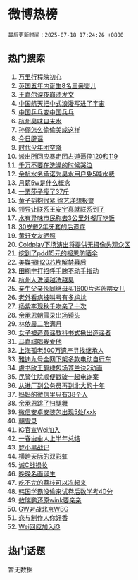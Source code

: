 # 微博热榜

`最后更新时间：2025-07-18 17:24:26 +0800`

## 热门搜索

1. [万里行程映初心](https://m.weibo.cn/search?containerid=100103type%3D1%26t%3D10%26q%3D%23%E4%B8%87%E9%87%8C%E8%A1%8C%E7%A8%8B%E6%98%A0%E5%88%9D%E5%BF%83%23&stream_entry_id=51&isnewpage=1&extparam=seat%3D1%26stream_entry_id%3D51%26pos%3D0%26q%3D%2523%25E4%25B8%2587%25E9%2587%258C%25E8%25A1%258C%25E7%25A8%258B%25E6%2598%25A0%25E5%2588%259D%25E5%25BF%2583%2523%26cate%3D10103%26dgr%3D0%26c_type%3D51%26filter_type%3Drealtimehot%26display_time%3D1752830665%26pre_seqid%3D1752830665335011400811)
1. [英国五年内诞生8名三亲婴儿](https://m.weibo.cn/search?containerid=100103type%3D1%26t%3D10%26q%3D%23%E8%8B%B1%E5%9B%BD%E4%BA%94%E5%B9%B4%E5%86%85%E8%AF%9E%E7%94%9F8%E5%90%8D%E4%B8%89%E4%BA%B2%E5%A9%B4%E5%84%BF%23&stream_entry_id=31&isnewpage=1&extparam=seat%3D1%26c_type%3D31%26realpos%3D1%26cate%3D5001%26lcate%3D5001%26stream_entry_id%3D31%26pos%3D0%26q%3D%2523%25E8%258B%25B1%25E5%259B%25BD%25E4%25BA%2594%25E5%25B9%25B4%25E5%2586%2585%25E8%25AF%259E%25E7%2594%259F8%25E5%2590%258D%25E4%25B8%2589%25E4%25BA%25B2%25E5%25A9%25B4%25E5%2584%25BF%2523%26dgr%3D0%26band_rank%3D1%26flag%3D0%26filter_type%3Drealtimehot%26display_time%3D1752830665%26pre_seqid%3D1752830665335011400811)
1. [王嘉尔深夜崩溃发文](https://m.weibo.cn/search?containerid=100103type%3D1%26t%3D10%26q%3D%23%E7%8E%8B%E5%98%89%E5%B0%94%E6%B7%B1%E5%A4%9C%E5%B4%A9%E6%BA%83%E5%8F%91%E6%96%87%23&stream_entry_id=31&isnewpage=1&extparam=seat%3D1%26c_type%3D31%26realpos%3D2%26cate%3D5001%26lcate%3D5001%26stream_entry_id%3D31%26pos%3D1%26q%3D%2523%25E7%258E%258B%25E5%2598%2589%25E5%25B0%2594%25E6%25B7%25B1%25E5%25A4%259C%25E5%25B4%25A9%25E6%25BA%2583%25E5%258F%2591%25E6%2596%2587%2523%26dgr%3D0%26band_rank%3D2%26flag%3D2%26filter_type%3Drealtimehot%26display_time%3D1752830665%26pre_seqid%3D1752830665335011400811)
1. [中国航天把中式浪漫写进了宇宙](https://m.weibo.cn/search?containerid=100103type%3D1%26t%3D10%26q%3D%23%E4%B8%AD%E5%9B%BD%E8%88%AA%E5%A4%A9%E6%8A%8A%E4%B8%AD%E5%BC%8F%E6%B5%AA%E6%BC%AB%E5%86%99%E8%BF%9B%E4%BA%86%E5%AE%87%E5%AE%99%23&stream_entry_id=31&isnewpage=1&extparam=seat%3D1%26c_type%3D31%26realpos%3D3%26cate%3D5001%26lcate%3D5001%26stream_entry_id%3D31%26pos%3D2%26q%3D%2523%25E4%25B8%25AD%25E5%259B%25BD%25E8%2588%25AA%25E5%25A4%25A9%25E6%258A%258A%25E4%25B8%25AD%25E5%25BC%258F%25E6%25B5%25AA%25E6%25BC%25AB%25E5%2586%2599%25E8%25BF%259B%25E4%25BA%2586%25E5%25AE%2587%25E5%25AE%2599%2523%26dgr%3D0%26band_rank%3D3%26flag%3D0%26filter_type%3Drealtimehot%26display_time%3D1752830665%26pre_seqid%3D1752830665335011400811)
1. [中国乒乓变中国兵乓](https://m.weibo.cn/search?containerid=100103type%3D1%26t%3D10%26q%3D%E4%B8%AD%E5%9B%BD%E4%B9%92%E4%B9%93%E5%8F%98%E4%B8%AD%E5%9B%BD%E5%85%B5%E4%B9%93&stream_entry_id=31&isnewpage=1&extparam=seat%3D1%26c_type%3D31%26realpos%3D4%26cate%3D5001%26lcate%3D5001%26stream_entry_id%3D31%26pos%3D3%26q%3D%25E4%25B8%25AD%25E5%259B%25BD%25E4%25B9%2592%25E4%25B9%2593%25E5%258F%2598%25E4%25B8%25AD%25E5%259B%25BD%25E5%2585%25B5%25E4%25B9%2593%26dgr%3D0%26band_rank%3D4%26flag%3D1%26filter_type%3Drealtimehot%26display_time%3D1752830665%26pre_seqid%3D1752830665335011400811)
1. [杭州臭味自来水](https://m.weibo.cn/search?containerid=100103type%3D1%26t%3D10%26q%3D%E6%9D%AD%E5%B7%9E%E8%87%AD%E5%91%B3%E8%87%AA%E6%9D%A5%E6%B0%B4&stream_entry_id=31&isnewpage=1&extparam=seat%3D1%26c_type%3D31%26realpos%3D5%26cate%3D5001%26lcate%3D5001%26stream_entry_id%3D31%26pos%3D4%26q%3D%25E6%259D%25AD%25E5%25B7%259E%25E8%2587%25AD%25E5%2591%25B3%25E8%2587%25AA%25E6%259D%25A5%25E6%25B0%25B4%26dgr%3D0%26band_rank%3D5%26flag%3D1%26filter_type%3Drealtimehot%26display_time%3D1752830665%26pre_seqid%3D1752830665335011400811)
1. [孙俪怎么偷偷美成这样](https://m.weibo.cn/search?containerid=100103type%3D1%26t%3D10%26q%3D%E5%AD%99%E4%BF%AA%E6%80%8E%E4%B9%88%E5%81%B7%E5%81%B7%E7%BE%8E%E6%88%90%E8%BF%99%E6%A0%B7&stream_entry_id=31&isnewpage=1&extparam=seat%3D1%26c_type%3D31%26realpos%3D6%26cate%3D5001%26lcate%3D5001%26stream_entry_id%3D31%26pos%3D5%26q%3D%25E5%25AD%2599%25E4%25BF%25AA%25E6%2580%258E%25E4%25B9%2588%25E5%2581%25B7%25E5%2581%25B7%25E7%25BE%258E%25E6%2588%2590%25E8%25BF%2599%25E6%25A0%25B7%26dgr%3D0%26band_rank%3D6%26flag%3D0%26filter_type%3Drealtimehot%26display_time%3D1752830665%26pre_seqid%3D1752830665335011400811)
1. [今日辟谣](https://m.weibo.cn/search?containerid=100103type%3D1%26t%3D10%26q%3D%23%E4%BB%8A%E6%97%A5%E8%BE%9F%E8%B0%A3%23&stream_entry_id=31&isnewpage=1&extparam=seat%3D1%26is_ad_pos%3D1%26c_type%3D31%26cate%3D5001%26lcate%3D5001%26stream_entry_id%3D31%26pos%3D6%26q%3D%2523%25E4%25BB%258A%25E6%2597%25A5%25E8%25BE%259F%25E8%25B0%25A3%2523%26dgr%3D0%26band_rank%3D7%26adid%3D293979%26filter_type%3Drealtimehot%26display_time%3D1752830665%26pre_seqid%3D1752830665335011400811)
1. [时代少年团空降](https://m.weibo.cn/search?containerid=100103type%3D1%26t%3D10%26q%3D%E6%97%B6%E4%BB%A3%E5%B0%91%E5%B9%B4%E5%9B%A2%E7%A9%BA%E9%99%8D&stream_entry_id=31&isnewpage=1&extparam=seat%3D1%26c_type%3D31%26realpos%3D7%26cate%3D5001%26lcate%3D5001%26stream_entry_id%3D31%26pos%3D7%26q%3D%25E6%2597%25B6%25E4%25BB%25A3%25E5%25B0%2591%25E5%25B9%25B4%25E5%259B%25A2%25E7%25A9%25BA%25E9%2599%258D%26dgr%3D0%26band_rank%3D7%26flag%3D0%26filter_type%3Drealtimehot%26display_time%3D1752830665%26pre_seqid%3D1752830665335011400811)
1. [派出所回应暴走团占道逼停120和119](https://m.weibo.cn/search?containerid=100103type%3D1%26t%3D10%26q%3D%23%E6%B4%BE%E5%87%BA%E6%89%80%E5%9B%9E%E5%BA%94%E6%9A%B4%E8%B5%B0%E5%9B%A2%E5%8D%A0%E9%81%93%E9%80%BC%E5%81%9C120%E5%92%8C119%23&stream_entry_id=31&isnewpage=1&extparam=seat%3D1%26c_type%3D31%26realpos%3D8%26cate%3D5001%26lcate%3D5001%26stream_entry_id%3D31%26pos%3D8%26q%3D%2523%25E6%25B4%25BE%25E5%2587%25BA%25E6%2589%2580%25E5%259B%259E%25E5%25BA%2594%25E6%259A%25B4%25E8%25B5%25B0%25E5%259B%25A2%25E5%258D%25A0%25E9%2581%2593%25E9%2580%25BC%25E5%2581%259C120%25E5%2592%258C119%2523%26dgr%3D0%26band_rank%3D8%26flag%3D0%26filter_type%3Drealtimehot%26display_time%3D1752830665%26pre_seqid%3D1752830665335011400811)
1. [千万不要在洗澡的时候哭泣](https://m.weibo.cn/search?containerid=100103type%3D1%26t%3D10%26q%3D%E5%8D%83%E4%B8%87%E4%B8%8D%E8%A6%81%E5%9C%A8%E6%B4%97%E6%BE%A1%E7%9A%84%E6%97%B6%E5%80%99%E5%93%AD%E6%B3%A3&stream_entry_id=31&isnewpage=1&extparam=seat%3D1%26c_type%3D31%26realpos%3D9%26cate%3D5001%26lcate%3D5001%26stream_entry_id%3D31%26pos%3D9%26q%3D%25E5%258D%2583%25E4%25B8%2587%25E4%25B8%258D%25E8%25A6%2581%25E5%259C%25A8%25E6%25B4%2597%25E6%25BE%25A1%25E7%259A%2584%25E6%2597%25B6%25E5%2580%2599%25E5%2593%25AD%25E6%25B3%25A3%26dgr%3D0%26band_rank%3D9%26flag%3D2%26filter_type%3Drealtimehot%26display_time%3D1752830665%26pre_seqid%3D1752830665335011400811)
1. [余杭水务承诺为臭水用户免5吨水费](https://m.weibo.cn/search?containerid=100103type%3D1%26t%3D10%26q%3D%23%E4%BD%99%E6%9D%AD%E6%B0%B4%E5%8A%A1%E6%89%BF%E8%AF%BA%E4%B8%BA%E8%87%AD%E6%B0%B4%E7%94%A8%E6%88%B7%E5%85%8D5%E5%90%A8%E6%B0%B4%E8%B4%B9%23&stream_entry_id=31&isnewpage=1&extparam=seat%3D1%26c_type%3D31%26realpos%3D10%26cate%3D5001%26lcate%3D5001%26stream_entry_id%3D31%26pos%3D10%26q%3D%2523%25E4%25BD%2599%25E6%259D%25AD%25E6%25B0%25B4%25E5%258A%25A1%25E6%2589%25BF%25E8%25AF%25BA%25E4%25B8%25BA%25E8%2587%25AD%25E6%25B0%25B4%25E7%2594%25A8%25E6%2588%25B7%25E5%2585%258D5%25E5%2590%25A8%25E6%25B0%25B4%25E8%25B4%25B9%2523%26dgr%3D0%26band_rank%3D10%26flag%3D1%26filter_type%3Drealtimehot%26display_time%3D1752830665%26pre_seqid%3D1752830665335011400811)
1. [月薪5w是什么概念](https://m.weibo.cn/search?containerid=100103type%3D1%26t%3D10%26q%3D%E6%9C%88%E8%96%AA5w%E6%98%AF%E4%BB%80%E4%B9%88%E6%A6%82%E5%BF%B5&stream_entry_id=31&isnewpage=1&extparam=seat%3D1%26c_type%3D31%26realpos%3D11%26cate%3D5001%26lcate%3D5001%26stream_entry_id%3D31%26pos%3D11%26q%3D%25E6%259C%2588%25E8%2596%25AA5w%25E6%2598%25AF%25E4%25BB%2580%25E4%25B9%2588%25E6%25A6%2582%25E5%25BF%25B5%26dgr%3D0%26band_rank%3D11%26flag%3D2%26filter_type%3Drealtimehot%26display_time%3D1752830665%26pre_seqid%3D1752830665335011400811)
1. [一栗莎子瘦了37斤](https://m.weibo.cn/search?containerid=100103type%3D1%26t%3D10%26q%3D%23%E4%B8%80%E6%A0%97%E8%8E%8E%E5%AD%90%E7%98%A6%E4%BA%8637%E6%96%A4%23&stream_entry_id=31&isnewpage=1&extparam=seat%3D1%26c_type%3D31%26realpos%3D12%26cate%3D5001%26lcate%3D5001%26stream_entry_id%3D31%26pos%3D12%26q%3D%2523%25E4%25B8%2580%25E6%25A0%2597%25E8%258E%258E%25E5%25AD%2590%25E7%2598%25A6%25E4%25BA%258637%25E6%2596%25A4%2523%26dgr%3D0%26band_rank%3D12%26flag%3D2%26filter_type%3Drealtimehot%26display_time%3D1752830665%26pre_seqid%3D1752830665335011400811)
1. [黄子韬抱很紧 徐艺洋想报警](https://m.weibo.cn/search?containerid=100103type%3D1%26t%3D10%26q%3D%23%E9%BB%84%E5%AD%90%E9%9F%AC%E6%8A%B1%E5%BE%88%E7%B4%A7+%E5%BE%90%E8%89%BA%E6%B4%8B%E6%83%B3%E6%8A%A5%E8%AD%A6%23&stream_entry_id=31&isnewpage=1&extparam=seat%3D1%26c_type%3D31%26realpos%3D13%26cate%3D5001%26lcate%3D5001%26stream_entry_id%3D31%26pos%3D13%26q%3D%2523%25E9%25BB%2584%25E5%25AD%2590%25E9%259F%25AC%25E6%258A%25B1%25E5%25BE%2588%25E7%25B4%25A7%2520%25E5%25BE%2590%25E8%2589%25BA%25E6%25B4%258B%25E6%2583%25B3%25E6%258A%25A5%25E8%25AD%25A6%2523%26dgr%3D0%26band_rank%3D13%26flag%3D1%26filter_type%3Drealtimehot%26display_time%3D1752830665%26pre_seqid%3D1752830665335011400811)
1. [领导让联系王安宇真就联系到了](https://m.weibo.cn/search?containerid=100103type%3D1%26t%3D10%26q%3D%23%E9%A2%86%E5%AF%BC%E8%AE%A9%E8%81%94%E7%B3%BB%E7%8E%8B%E5%AE%89%E5%AE%87%E7%9C%9F%E5%B0%B1%E8%81%94%E7%B3%BB%E5%88%B0%E4%BA%86%23&stream_entry_id=31&isnewpage=1&extparam=seat%3D1%26c_type%3D31%26realpos%3D14%26cate%3D5001%26lcate%3D5001%26stream_entry_id%3D31%26pos%3D14%26q%3D%2523%25E9%25A2%2586%25E5%25AF%25BC%25E8%25AE%25A9%25E8%2581%2594%25E7%25B3%25BB%25E7%258E%258B%25E5%25AE%2589%25E5%25AE%2587%25E7%259C%259F%25E5%25B0%25B1%25E8%2581%2594%25E7%25B3%25BB%25E5%2588%25B0%25E4%25BA%2586%2523%26dgr%3D0%26band_rank%3D14%26flag%3D1%26filter_type%3Drealtimehot%26display_time%3D1752830665%26pre_seqid%3D1752830665335011400811)
1. [水有异味市民称去3公里外餐厅吃饭](https://m.weibo.cn/search?containerid=100103type%3D1%26t%3D10%26q%3D%23%E6%B0%B4%E6%9C%89%E5%BC%82%E5%91%B3%E5%B8%82%E6%B0%91%E7%A7%B0%E5%8E%BB3%E5%85%AC%E9%87%8C%E5%A4%96%E9%A4%90%E5%8E%85%E5%90%83%E9%A5%AD%23&stream_entry_id=31&isnewpage=1&extparam=seat%3D1%26c_type%3D31%26realpos%3D15%26cate%3D5001%26lcate%3D5001%26stream_entry_id%3D31%26pos%3D15%26q%3D%2523%25E6%25B0%25B4%25E6%259C%2589%25E5%25BC%2582%25E5%2591%25B3%25E5%25B8%2582%25E6%25B0%2591%25E7%25A7%25B0%25E5%258E%25BB3%25E5%2585%25AC%25E9%2587%258C%25E5%25A4%2596%25E9%25A4%2590%25E5%258E%2585%25E5%2590%2583%25E9%25A5%25AD%2523%26dgr%3D0%26band_rank%3D15%26flag%3D1%26filter_type%3Drealtimehot%26display_time%3D1752830665%26pre_seqid%3D1752830665335011400811)
1. [30岁戴2年牙套的后遗症](https://m.weibo.cn/search?containerid=100103type%3D1%26t%3D10%26q%3D30%E5%B2%81%E6%88%B42%E5%B9%B4%E7%89%99%E5%A5%97%E7%9A%84%E5%90%8E%E9%81%97%E7%97%87&stream_entry_id=31&isnewpage=1&extparam=seat%3D1%26c_type%3D31%26realpos%3D16%26cate%3D5001%26lcate%3D5001%26stream_entry_id%3D31%26pos%3D16%26q%3D30%25E5%25B2%2581%25E6%2588%25B42%25E5%25B9%25B4%25E7%2589%2599%25E5%25A5%2597%25E7%259A%2584%25E5%2590%258E%25E9%2581%2597%25E7%2597%2587%26dgr%3D0%26band_rank%3D16%26flag%3D1%26filter_type%3Drealtimehot%26display_time%3D1752830665%26pre_seqid%3D1752830665335011400811)
1. [黄轩女友晒照](https://m.weibo.cn/search?containerid=100103type%3D1%26t%3D10%26q%3D%23%E9%BB%84%E8%BD%A9%E5%A5%B3%E5%8F%8B%E6%99%92%E7%85%A7%23&stream_entry_id=31&isnewpage=1&extparam=seat%3D1%26c_type%3D31%26realpos%3D17%26cate%3D5001%26lcate%3D5001%26stream_entry_id%3D31%26pos%3D17%26q%3D%2523%25E9%25BB%2584%25E8%25BD%25A9%25E5%25A5%25B3%25E5%258F%258B%25E6%2599%2592%25E7%2585%25A7%2523%26dgr%3D0%26band_rank%3D17%26flag%3D0%26filter_type%3Drealtimehot%26display_time%3D1752830665%26pre_seqid%3D1752830665335011400811)
1. [Coldplay下场演出将提供无摄像头观众区](https://m.weibo.cn/search?containerid=100103type%3D1%26t%3D10%26q%3D%23Coldplay%E4%B8%8B%E5%9C%BA%E6%BC%94%E5%87%BA%E5%B0%86%E6%8F%90%E4%BE%9B%E6%97%A0%E6%91%84%E5%83%8F%E5%A4%B4%E8%A7%82%E4%BC%97%E5%8C%BA%23&stream_entry_id=31&isnewpage=1&extparam=seat%3D1%26c_type%3D31%26realpos%3D18%26cate%3D5001%26lcate%3D5001%26stream_entry_id%3D31%26pos%3D18%26q%3D%2523Coldplay%25E4%25B8%258B%25E5%259C%25BA%25E6%25BC%2594%25E5%2587%25BA%25E5%25B0%2586%25E6%258F%2590%25E4%25BE%259B%25E6%2597%25A0%25E6%2591%2584%25E5%2583%258F%25E5%25A4%25B4%25E8%25A7%2582%25E4%25BC%2597%25E5%258C%25BA%2523%26dgr%3D0%26band_rank%3D18%26flag%3D1%26filter_type%3Drealtimehot%26display_time%3D1752830665%26pre_seqid%3D1752830665335011400811)
1. [挖到了pdd15元的报恩防晒伞](https://m.weibo.cn/search?containerid=100103type%3D1%26t%3D10%26q%3D%23%E6%8C%96%E5%88%B0%E4%BA%86pdd15%E5%85%83%E7%9A%84%E6%8A%A5%E6%81%A9%E9%98%B2%E6%99%92%E4%BC%9E%23&stream_entry_id=31&isnewpage=1&extparam=seat%3D1%26c_type%3D31%26realpos%3D19%26cate%3D5001%26lcate%3D5001%26stream_entry_id%3D31%26pos%3D19%26q%3D%2523%25E6%258C%2596%25E5%2588%25B0%25E4%25BA%2586pdd15%25E5%2585%2583%25E7%259A%2584%25E6%258A%25A5%25E6%2581%25A9%25E9%2598%25B2%25E6%2599%2592%25E4%25BC%259E%2523%26dgr%3D0%26band_rank%3D19%26flag%3D1%26filter_type%3Drealtimehot%26display_time%3D1752830665%26pre_seqid%3D1752830665335011400811)
1. [美媒揭H20芯片解禁幕后](https://m.weibo.cn/search?containerid=100103type%3D1%26t%3D10%26q%3D%23%E7%BE%8E%E5%AA%92%E6%8F%ADH20%E8%8A%AF%E7%89%87%E8%A7%A3%E7%A6%81%E5%B9%95%E5%90%8E%23&stream_entry_id=31&isnewpage=1&extparam=seat%3D1%26c_type%3D31%26realpos%3D20%26cate%3D5001%26lcate%3D5001%26stream_entry_id%3D31%26pos%3D20%26q%3D%2523%25E7%25BE%258E%25E5%25AA%2592%25E6%258F%25ADH20%25E8%258A%25AF%25E7%2589%2587%25E8%25A7%25A3%25E7%25A6%2581%25E5%25B9%2595%25E5%2590%258E%2523%26dgr%3D0%26band_rank%3D20%26flag%3D1%26filter_type%3Drealtimehot%26display_time%3D1752830665%26pre_seqid%3D1752830665335011400811)
1. [田栩宁打招呼手腕不动手指动](https://m.weibo.cn/search?containerid=100103type%3D1%26t%3D10%26q%3D%23%E7%94%B0%E6%A0%A9%E5%AE%81%E6%89%93%E6%8B%9B%E5%91%BC%E6%89%8B%E8%85%95%E4%B8%8D%E5%8A%A8%E6%89%8B%E6%8C%87%E5%8A%A8%23&stream_entry_id=31&isnewpage=1&extparam=seat%3D1%26c_type%3D31%26realpos%3D21%26cate%3D5001%26lcate%3D5001%26stream_entry_id%3D31%26pos%3D21%26q%3D%2523%25E7%2594%25B0%25E6%25A0%25A9%25E5%25AE%2581%25E6%2589%2593%25E6%258B%259B%25E5%2591%25BC%25E6%2589%258B%25E8%2585%2595%25E4%25B8%258D%25E5%258A%25A8%25E6%2589%258B%25E6%258C%2587%25E5%258A%25A8%2523%26dgr%3D0%26band_rank%3D21%26flag%3D0%26filter_type%3Drealtimehot%26display_time%3D1752830665%26pre_seqid%3D1752830665335011400811)
1. [杭州人洗澡越洗越臭](https://m.weibo.cn/search?containerid=100103type%3D1%26t%3D10%26q%3D%E6%9D%AD%E5%B7%9E%E4%BA%BA%E6%B4%97%E6%BE%A1%E8%B6%8A%E6%B4%97%E8%B6%8A%E8%87%AD&stream_entry_id=31&isnewpage=1&extparam=seat%3D1%26c_type%3D31%26realpos%3D22%26cate%3D5001%26lcate%3D5001%26stream_entry_id%3D31%26pos%3D22%26q%3D%25E6%259D%25AD%25E5%25B7%259E%25E4%25BA%25BA%25E6%25B4%2597%25E6%25BE%25A1%25E8%25B6%258A%25E6%25B4%2597%25E8%25B6%258A%25E8%2587%25AD%26dgr%3D0%26band_rank%3D22%26flag%3D1%26filter_type%3Drealtimehot%26display_time%3D1752830665%26pre_seqid%3D1752830665335011400811)
1. [亲生父亲伙同继母买1600片泻药喂女儿](https://m.weibo.cn/search?containerid=100103type%3D1%26t%3D10%26q%3D%23%E4%BA%B2%E7%94%9F%E7%88%B6%E4%BA%B2%E4%BC%99%E5%90%8C%E7%BB%A7%E6%AF%8D%E4%B9%B01600%E7%89%87%E6%B3%BB%E8%8D%AF%E5%96%82%E5%A5%B3%E5%84%BF%23&stream_entry_id=31&isnewpage=1&extparam=seat%3D1%26c_type%3D31%26realpos%3D23%26cate%3D5001%26lcate%3D5001%26stream_entry_id%3D31%26pos%3D23%26q%3D%2523%25E4%25BA%25B2%25E7%2594%259F%25E7%2588%25B6%25E4%25BA%25B2%25E4%25BC%2599%25E5%2590%258C%25E7%25BB%25A7%25E6%25AF%258D%25E4%25B9%25B01600%25E7%2589%2587%25E6%25B3%25BB%25E8%258D%25AF%25E5%2596%2582%25E5%25A5%25B3%25E5%2584%25BF%2523%26dgr%3D0%26band_rank%3D23%26flag%3D1%26filter_type%3Drealtimehot%26display_time%3D1752830665%26pre_seqid%3D1752830665335011400811)
1. [老外看病被叫号有多尴尬](https://m.weibo.cn/search?containerid=100103type%3D1%26t%3D10%26q%3D%E8%80%81%E5%A4%96%E7%9C%8B%E7%97%85%E8%A2%AB%E5%8F%AB%E5%8F%B7%E6%9C%89%E5%A4%9A%E5%B0%B4%E5%B0%AC&stream_entry_id=31&isnewpage=1&extparam=seat%3D1%26c_type%3D31%26realpos%3D24%26cate%3D5001%26lcate%3D5001%26stream_entry_id%3D31%26pos%3D24%26q%3D%25E8%2580%2581%25E5%25A4%2596%25E7%259C%258B%25E7%2597%2585%25E8%25A2%25AB%25E5%258F%25AB%25E5%258F%25B7%25E6%259C%2589%25E5%25A4%259A%25E5%25B0%25B4%25E5%25B0%25AC%26dgr%3D0%26band_rank%3D24%26flag%3D1%26filter_type%3Drealtimehot%26display_time%3D1752830665%26pre_seqid%3D1752830665335011400811)
1. [杨紫李现秋千吻亲了十次](https://m.weibo.cn/search?containerid=100103type%3D1%26t%3D10%26q%3D%23%E6%9D%A8%E7%B4%AB%E6%9D%8E%E7%8E%B0%E7%A7%8B%E5%8D%83%E5%90%BB%E4%BA%B2%E4%BA%86%E5%8D%81%E6%AC%A1%23&stream_entry_id=31&isnewpage=1&extparam=seat%3D1%26c_type%3D31%26realpos%3D25%26cate%3D5001%26lcate%3D5001%26stream_entry_id%3D31%26pos%3D25%26q%3D%2523%25E6%259D%25A8%25E7%25B4%25AB%25E6%259D%258E%25E7%258E%25B0%25E7%25A7%258B%25E5%258D%2583%25E5%2590%25BB%25E4%25BA%25B2%25E4%25BA%2586%25E5%258D%2581%25E6%25AC%25A1%2523%26dgr%3D0%26band_rank%3D25%26flag%3D1%26filter_type%3Drealtimehot%26display_time%3D1752830665%26pre_seqid%3D1752830665335011400811)
1. [余承恩朝雪录出场镜头](https://m.weibo.cn/search?containerid=100103type%3D1%26t%3D10%26q%3D%E4%BD%99%E6%89%BF%E6%81%A9%E6%9C%9D%E9%9B%AA%E5%BD%95%E5%87%BA%E5%9C%BA%E9%95%9C%E5%A4%B4&stream_entry_id=31&isnewpage=1&extparam=seat%3D1%26c_type%3D31%26realpos%3D26%26cate%3D5001%26lcate%3D5001%26stream_entry_id%3D31%26pos%3D26%26q%3D%25E4%25BD%2599%25E6%2589%25BF%25E6%2581%25A9%25E6%259C%259D%25E9%259B%25AA%25E5%25BD%2595%25E5%2587%25BA%25E5%259C%25BA%25E9%2595%259C%25E5%25A4%25B4%26dgr%3D0%26band_rank%3D26%26flag%3D1%26filter_type%3Drealtimehot%26display_time%3D1752830665%26pre_seqid%3D1752830665335011400811)
1. [林依晨二胎满月](https://m.weibo.cn/search?containerid=100103type%3D1%26t%3D10%26q%3D%23%E6%9E%97%E4%BE%9D%E6%99%A8%E4%BA%8C%E8%83%8E%E6%BB%A1%E6%9C%88%23&stream_entry_id=31&isnewpage=1&extparam=seat%3D1%26c_type%3D31%26realpos%3D27%26cate%3D5001%26lcate%3D5001%26stream_entry_id%3D31%26pos%3D27%26q%3D%2523%25E6%259E%2597%25E4%25BE%259D%25E6%2599%25A8%25E4%25BA%258C%25E8%2583%258E%25E6%25BB%25A1%25E6%259C%2588%2523%26dgr%3D0%26band_rank%3D27%26flag%3D0%26filter_type%3Drealtimehot%26display_time%3D1752830665%26pre_seqid%3D1752830665335011400811)
1. [女子被造黄谣教科书式揪出造谣者](https://m.weibo.cn/search?containerid=100103type%3D1%26t%3D10%26q%3D%23%E5%A5%B3%E5%AD%90%E8%A2%AB%E9%80%A0%E9%BB%84%E8%B0%A3%E6%95%99%E7%A7%91%E4%B9%A6%E5%BC%8F%E6%8F%AA%E5%87%BA%E9%80%A0%E8%B0%A3%E8%80%85%23&stream_entry_id=31&isnewpage=1&extparam=seat%3D1%26c_type%3D31%26realpos%3D28%26cate%3D5001%26lcate%3D5001%26stream_entry_id%3D31%26pos%3D28%26q%3D%2523%25E5%25A5%25B3%25E5%25AD%2590%25E8%25A2%25AB%25E9%2580%25A0%25E9%25BB%2584%25E8%25B0%25A3%25E6%2595%2599%25E7%25A7%2591%25E4%25B9%25A6%25E5%25BC%258F%25E6%258F%25AA%25E5%2587%25BA%25E9%2580%25A0%25E8%25B0%25A3%25E8%2580%2585%2523%26dgr%3D0%26band_rank%3D28%26flag%3D0%26filter_type%3Drealtimehot%26display_time%3D1752830665%26pre_seqid%3D1752830665335011400811)
1. [马嘉祺唱我爱他](https://m.weibo.cn/search?containerid=100103type%3D1%26t%3D10%26q%3D%E9%A9%AC%E5%98%89%E7%A5%BA%E5%94%B1%E6%88%91%E7%88%B1%E4%BB%96&stream_entry_id=31&isnewpage=1&extparam=seat%3D1%26c_type%3D31%26realpos%3D29%26cate%3D5001%26lcate%3D5001%26stream_entry_id%3D31%26pos%3D29%26q%3D%25E9%25A9%25AC%25E5%2598%2589%25E7%25A5%25BA%25E5%2594%25B1%25E6%2588%2591%25E7%2588%25B1%25E4%25BB%2596%26dgr%3D0%26band_rank%3D29%26flag%3D1%26filter_type%3Drealtimehot%26display_time%3D1752830665%26pre_seqid%3D1752830665335011400811)
1. [上海孤老500万遗产寻找继承人](https://m.weibo.cn/search?containerid=100103type%3D1%26t%3D10%26q%3D%23%E4%B8%8A%E6%B5%B7%E5%AD%A4%E8%80%81500%E4%B8%87%E9%81%97%E4%BA%A7%E5%AF%BB%E6%89%BE%E7%BB%A7%E6%89%BF%E4%BA%BA%23&stream_entry_id=31&isnewpage=1&extparam=seat%3D1%26c_type%3D31%26realpos%3D30%26cate%3D5001%26lcate%3D5001%26stream_entry_id%3D31%26pos%3D30%26q%3D%2523%25E4%25B8%258A%25E6%25B5%25B7%25E5%25AD%25A4%25E8%2580%2581500%25E4%25B8%2587%25E9%2581%2597%25E4%25BA%25A7%25E5%25AF%25BB%25E6%2589%25BE%25E7%25BB%25A7%25E6%2589%25BF%25E4%25BA%25BA%2523%26dgr%3D0%26band_rank%3D30%26flag%3D1%26filter_type%3Drealtimehot%26display_time%3D1752830665%26pre_seqid%3D1752830665335011400811)
1. [雅迪九号全网下架多款电动自行车](https://m.weibo.cn/search?containerid=100103type%3D1%26t%3D10%26q%3D%23%E9%9B%85%E8%BF%AA%E4%B9%9D%E5%8F%B7%E5%85%A8%E7%BD%91%E4%B8%8B%E6%9E%B6%E5%A4%9A%E6%AC%BE%E7%94%B5%E5%8A%A8%E8%87%AA%E8%A1%8C%E8%BD%A6%23&stream_entry_id=31&isnewpage=1&extparam=seat%3D1%26c_type%3D31%26realpos%3D31%26cate%3D5001%26lcate%3D5001%26stream_entry_id%3D31%26pos%3D31%26q%3D%2523%25E9%259B%2585%25E8%25BF%25AA%25E4%25B9%259D%25E5%258F%25B7%25E5%2585%25A8%25E7%25BD%2591%25E4%25B8%258B%25E6%259E%25B6%25E5%25A4%259A%25E6%25AC%25BE%25E7%2594%25B5%25E5%258A%25A8%25E8%2587%25AA%25E8%25A1%258C%25E8%25BD%25A6%2523%26dgr%3D0%26band_rank%3D31%26flag%3D1%26filter_type%3Drealtimehot%26display_time%3D1752830665%26pre_seqid%3D1752830665335011400811)
1. [虞书欣王鹤棣包场苍兰诀2动画](https://m.weibo.cn/search?containerid=100103type%3D1%26t%3D10%26q%3D%23%E8%99%9E%E4%B9%A6%E6%AC%A3%E7%8E%8B%E9%B9%A4%E6%A3%A3%E5%8C%85%E5%9C%BA%E8%8B%8D%E5%85%B0%E8%AF%802%E5%8A%A8%E7%94%BB%23&stream_entry_id=31&isnewpage=1&extparam=seat%3D1%26c_type%3D31%26realpos%3D32%26cate%3D5001%26lcate%3D5001%26stream_entry_id%3D31%26pos%3D32%26q%3D%2523%25E8%2599%259E%25E4%25B9%25A6%25E6%25AC%25A3%25E7%258E%258B%25E9%25B9%25A4%25E6%25A3%25A3%25E5%258C%2585%25E5%259C%25BA%25E8%258B%258D%25E5%2585%25B0%25E8%25AF%25802%25E5%258A%25A8%25E7%2594%25BB%2523%26dgr%3D0%26band_rank%3D32%26flag%3D0%26filter_type%3Drealtimehot%26display_time%3D1752830665%26pre_seqid%3D1752830665335011400811)
1. [民警住院顺便戳破一起电诈案](https://m.weibo.cn/search?containerid=100103type%3D1%26t%3D10%26q%3D%23%E6%B0%91%E8%AD%A6%E4%BD%8F%E9%99%A2%E9%A1%BA%E4%BE%BF%E6%88%B3%E7%A0%B4%E4%B8%80%E8%B5%B7%E7%94%B5%E8%AF%88%E6%A1%88%23&stream_entry_id=31&isnewpage=1&extparam=seat%3D1%26c_type%3D31%26realpos%3D33%26cate%3D5001%26lcate%3D5001%26stream_entry_id%3D31%26pos%3D33%26q%3D%2523%25E6%25B0%2591%25E8%25AD%25A6%25E4%25BD%258F%25E9%2599%25A2%25E9%25A1%25BA%25E4%25BE%25BF%25E6%2588%25B3%25E7%25A0%25B4%25E4%25B8%2580%25E8%25B5%25B7%25E7%2594%25B5%25E8%25AF%2588%25E6%25A1%2588%2523%26dgr%3D0%26band_rank%3D33%26flag%3D1%26filter_type%3Drealtimehot%26display_time%3D1752830665%26pre_seqid%3D1752830665335011400811)
1. [从进厂到公务员再到北大的十年](https://m.weibo.cn/search?containerid=100103type%3D1%26t%3D10%26q%3D%E4%BB%8E%E8%BF%9B%E5%8E%82%E5%88%B0%E5%85%AC%E5%8A%A1%E5%91%98%E5%86%8D%E5%88%B0%E5%8C%97%E5%A4%A7%E7%9A%84%E5%8D%81%E5%B9%B4&stream_entry_id=31&isnewpage=1&extparam=seat%3D1%26c_type%3D31%26realpos%3D34%26cate%3D5001%26lcate%3D5001%26stream_entry_id%3D31%26pos%3D34%26q%3D%25E4%25BB%258E%25E8%25BF%259B%25E5%258E%2582%25E5%2588%25B0%25E5%2585%25AC%25E5%258A%25A1%25E5%2591%2598%25E5%2586%258D%25E5%2588%25B0%25E5%258C%2597%25E5%25A4%25A7%25E7%259A%2584%25E5%258D%2581%25E5%25B9%25B4%26dgr%3D0%26band_rank%3D34%26flag%3D1%26filter_type%3Drealtimehot%26display_time%3D1752830665%26pre_seqid%3D1752830665335011400811)
1. [妈妈的微信里只有38个人](https://m.weibo.cn/search?containerid=100103type%3D1%26t%3D10%26q%3D%E5%A6%88%E5%A6%88%E7%9A%84%E5%BE%AE%E4%BF%A1%E9%87%8C%E5%8F%AA%E6%9C%8938%E4%B8%AA%E4%BA%BA&stream_entry_id=31&isnewpage=1&extparam=seat%3D1%26c_type%3D31%26realpos%3D35%26cate%3D5001%26lcate%3D5001%26stream_entry_id%3D31%26pos%3D35%26q%3D%25E5%25A6%2588%25E5%25A6%2588%25E7%259A%2584%25E5%25BE%25AE%25E4%25BF%25A1%25E9%2587%258C%25E5%258F%25AA%25E6%259C%258938%25E4%25B8%25AA%25E4%25BA%25BA%26dgr%3D0%26band_rank%3D35%26flag%3D1%26filter_type%3Drealtimehot%26display_time%3D1752830665%26pre_seqid%3D1752830665335011400811)
1. [余承恩跳了扫腿舞](https://m.weibo.cn/search?containerid=100103type%3D1%26t%3D10%26q%3D%E4%BD%99%E6%89%BF%E6%81%A9%E8%B7%B3%E4%BA%86%E6%89%AB%E8%85%BF%E8%88%9E&stream_entry_id=31&isnewpage=1&extparam=seat%3D1%26c_type%3D31%26realpos%3D36%26cate%3D5001%26lcate%3D5001%26stream_entry_id%3D31%26pos%3D36%26q%3D%25E4%25BD%2599%25E6%2589%25BF%25E6%2581%25A9%25E8%25B7%25B3%25E4%25BA%2586%25E6%2589%25AB%25E8%2585%25BF%25E8%2588%259E%26dgr%3D0%26band_rank%3D36%26flag%3D1%26filter_type%3Drealtimehot%26display_time%3D1752830665%26pre_seqid%3D1752830665335011400811)
1. [微信安卓安装包出现5处fxxk](https://m.weibo.cn/search?containerid=100103type%3D1%26t%3D10%26q%3D%23%E5%BE%AE%E4%BF%A1%E5%AE%89%E5%8D%93%E5%AE%89%E8%A3%85%E5%8C%85%E5%87%BA%E7%8E%B05%E5%A4%84fxxk%23&stream_entry_id=31&isnewpage=1&extparam=seat%3D1%26c_type%3D31%26realpos%3D37%26cate%3D5001%26lcate%3D5001%26stream_entry_id%3D31%26pos%3D37%26q%3D%2523%25E5%25BE%25AE%25E4%25BF%25A1%25E5%25AE%2589%25E5%258D%2593%25E5%25AE%2589%25E8%25A3%2585%25E5%258C%2585%25E5%2587%25BA%25E7%258E%25B05%25E5%25A4%2584fxxk%2523%26dgr%3D0%26band_rank%3D37%26flag%3D1%26filter_type%3Drealtimehot%26display_time%3D1752830665%26pre_seqid%3D1752830665335011400811)
1. [朝雪录](https://m.weibo.cn/search?containerid=100103type%3D1%26t%3D10%26q%3D%E6%9C%9D%E9%9B%AA%E5%BD%95&stream_entry_id=31&isnewpage=1&extparam=seat%3D1%26c_type%3D31%26realpos%3D38%26cate%3D5001%26lcate%3D5001%26stream_entry_id%3D31%26pos%3D38%26q%3D%25E6%259C%259D%25E9%259B%25AA%25E5%25BD%2595%26dgr%3D0%26band_rank%3D38%26flag%3D0%26filter_type%3Drealtimehot%26display_time%3D1752830665%26pre_seqid%3D1752830665335011400811)
1. [iG官宣Wei加入](https://m.weibo.cn/search?containerid=100103type%3D1%26t%3D10%26q%3D%23iG%E5%AE%98%E5%AE%A3Wei%E5%8A%A0%E5%85%A5%23&stream_entry_id=31&isnewpage=1&extparam=seat%3D1%26c_type%3D31%26realpos%3D39%26cate%3D5001%26lcate%3D5001%26stream_entry_id%3D31%26pos%3D39%26q%3D%2523iG%25E5%25AE%2598%25E5%25AE%25A3Wei%25E5%258A%25A0%25E5%2585%25A5%2523%26dgr%3D0%26band_rank%3D39%26flag%3D0%26filter_type%3Drealtimehot%26display_time%3D1752830665%26pre_seqid%3D1752830665335011400811)
1. [一春虫虫人上半年总结](https://m.weibo.cn/search?containerid=100103type%3D1%26t%3D10%26q%3D%E4%B8%80%E6%98%A5%E8%99%AB%E8%99%AB%E4%BA%BA%E4%B8%8A%E5%8D%8A%E5%B9%B4%E6%80%BB%E7%BB%93&stream_entry_id=31&isnewpage=1&extparam=seat%3D1%26c_type%3D31%26realpos%3D40%26cate%3D5001%26lcate%3D5001%26stream_entry_id%3D31%26pos%3D40%26q%3D%25E4%25B8%2580%25E6%2598%25A5%25E8%2599%25AB%25E8%2599%25AB%25E4%25BA%25BA%25E4%25B8%258A%25E5%258D%258A%25E5%25B9%25B4%25E6%2580%25BB%25E7%25BB%2593%26dgr%3D0%26band_rank%3D40%26flag%3D1%26filter_type%3Drealtimehot%26display_time%3D1752830665%26pre_seqid%3D1752830665335011400811)
1. [罗小黑战记](https://m.weibo.cn/search?containerid=100103type%3D1%26t%3D10%26q%3D%E7%BD%97%E5%B0%8F%E9%BB%91%E6%88%98%E8%AE%B0&stream_entry_id=31&isnewpage=1&extparam=seat%3D1%26c_type%3D31%26realpos%3D41%26cate%3D5001%26lcate%3D5001%26stream_entry_id%3D31%26pos%3D41%26q%3D%25E7%25BD%2597%25E5%25B0%258F%25E9%25BB%2591%25E6%2588%2598%25E8%25AE%25B0%26dgr%3D0%26band_rank%3D41%26flag%3D1%26filter_type%3Drealtimehot%26display_time%3D1752830665%26pre_seqid%3D1752830665335011400811)
1. [横跨天际的双彩虹](https://m.weibo.cn/search?containerid=100103type%3D1%26t%3D10%26q%3D%23%E6%A8%AA%E8%B7%A8%E5%A4%A9%E9%99%85%E7%9A%84%E5%8F%8C%E5%BD%A9%E8%99%B9%23&stream_entry_id=31&isnewpage=1&extparam=seat%3D1%26c_type%3D31%26realpos%3D42%26cate%3D5001%26lcate%3D5001%26stream_entry_id%3D31%26pos%3D42%26q%3D%2523%25E6%25A8%25AA%25E8%25B7%25A8%25E5%25A4%25A9%25E9%2599%2585%25E7%259A%2584%25E5%258F%258C%25E5%25BD%25A9%25E8%2599%25B9%2523%26dgr%3D0%26band_rank%3D42%26flag%3D1%26filter_type%3Drealtimehot%26display_time%3D1752830665%26pre_seqid%3D1752830665335011400811)
1. [诚C战损妆](https://m.weibo.cn/search?containerid=100103type%3D1%26t%3D10%26q%3D%E8%AF%9AC%E6%88%98%E6%8D%9F%E5%A6%86&stream_entry_id=31&isnewpage=1&extparam=seat%3D1%26c_type%3D31%26realpos%3D43%26cate%3D5001%26lcate%3D5001%26stream_entry_id%3D31%26pos%3D43%26q%3D%25E8%25AF%259AC%25E6%2588%2598%25E6%258D%259F%25E5%25A6%2586%26dgr%3D0%26band_rank%3D43%26flag%3D1%26filter_type%3Drealtimehot%26display_time%3D1752830665%26pre_seqid%3D1752830665335011400811)
1. [晚晚名画诞生](https://m.weibo.cn/search?containerid=100103type%3D1%26t%3D10%26q%3D%E6%99%9A%E6%99%9A%E5%90%8D%E7%94%BB%E8%AF%9E%E7%94%9F&stream_entry_id=31&isnewpage=1&extparam=seat%3D1%26c_type%3D31%26realpos%3D44%26cate%3D5001%26lcate%3D5001%26stream_entry_id%3D31%26pos%3D44%26q%3D%25E6%2599%259A%25E6%2599%259A%25E5%2590%258D%25E7%2594%25BB%25E8%25AF%259E%25E7%2594%259F%26dgr%3D0%26band_rank%3D44%26flag%3D1%26filter_type%3Drealtimehot%26display_time%3D1752830665%26pre_seqid%3D1752830665335011400811)
1. [吃不完的荔枝可以冻起来](https://m.weibo.cn/search?containerid=100103type%3D1%26t%3D10%26q%3D%E5%90%83%E4%B8%8D%E5%AE%8C%E7%9A%84%E8%8D%94%E6%9E%9D%E5%8F%AF%E4%BB%A5%E5%86%BB%E8%B5%B7%E6%9D%A5&stream_entry_id=31&isnewpage=1&extparam=seat%3D1%26c_type%3D31%26realpos%3D45%26cate%3D5001%26lcate%3D5001%26stream_entry_id%3D31%26pos%3D45%26q%3D%25E5%2590%2583%25E4%25B8%258D%25E5%25AE%258C%25E7%259A%2584%25E8%258D%2594%25E6%259E%259D%25E5%258F%25AF%25E4%25BB%25A5%25E5%2586%25BB%25E8%25B5%25B7%25E6%259D%25A5%26dgr%3D0%26band_rank%3D45%26flag%3D0%26filter_type%3Drealtimehot%26display_time%3D1752830665%26pre_seqid%3D1752830665335011400811)
1. [韩国学霸没偷来试卷后数学考40分](https://m.weibo.cn/search?containerid=100103type%3D1%26t%3D10%26q%3D%23%E9%9F%A9%E5%9B%BD%E5%AD%A6%E9%9C%B8%E6%B2%A1%E5%81%B7%E6%9D%A5%E8%AF%95%E5%8D%B7%E5%90%8E%E6%95%B0%E5%AD%A6%E8%80%8340%E5%88%86%23&stream_entry_id=31&isnewpage=1&extparam=seat%3D1%26c_type%3D31%26realpos%3D46%26cate%3D5001%26lcate%3D5001%26stream_entry_id%3D31%26pos%3D46%26q%3D%2523%25E9%259F%25A9%25E5%259B%25BD%25E5%25AD%25A6%25E9%259C%25B8%25E6%25B2%25A1%25E5%2581%25B7%25E6%259D%25A5%25E8%25AF%2595%25E5%258D%25B7%25E5%2590%258E%25E6%2595%25B0%25E5%25AD%25A6%25E8%2580%258340%25E5%2588%2586%2523%26dgr%3D0%26band_rank%3D46%26flag%3D0%26filter_type%3Drealtimehot%26display_time%3D1752830665%26pre_seqid%3D1752830665335011400811)
1. [敖瑞鹏还原wink要亲亲](https://m.weibo.cn/search?containerid=100103type%3D1%26t%3D10%26q%3D%E6%95%96%E7%91%9E%E9%B9%8F%E8%BF%98%E5%8E%9Fwink%E8%A6%81%E4%BA%B2%E4%BA%B2&stream_entry_id=31&isnewpage=1&extparam=seat%3D1%26c_type%3D31%26realpos%3D47%26cate%3D5001%26lcate%3D5001%26stream_entry_id%3D31%26pos%3D47%26q%3D%25E6%2595%2596%25E7%2591%259E%25E9%25B9%258F%25E8%25BF%2598%25E5%258E%259Fwink%25E8%25A6%2581%25E4%25BA%25B2%25E4%25BA%25B2%26dgr%3D0%26band_rank%3D47%26flag%3D1%26filter_type%3Drealtimehot%26display_time%3D1752830665%26pre_seqid%3D1752830665335011400811)
1. [GW对战北京WBG](https://m.weibo.cn/search?containerid=100103type%3D1%26t%3D10%26q%3D%23GW%E5%AF%B9%E6%88%98%E5%8C%97%E4%BA%ACWBG%23&stream_entry_id=31&isnewpage=1&extparam=seat%3D1%26c_type%3D31%26realpos%3D48%26cate%3D5001%26lcate%3D5001%26stream_entry_id%3D31%26pos%3D48%26q%3D%2523GW%25E5%25AF%25B9%25E6%2588%2598%25E5%258C%2597%25E4%25BA%25ACWBG%2523%26dgr%3D0%26band_rank%3D48%26flag%3D1%26filter_type%3Drealtimehot%26display_time%3D1752830665%26pre_seqid%3D1752830665335011400811)
1. [恋与制作人你好香](https://m.weibo.cn/search?containerid=100103type%3D1%26t%3D10%26q%3D%23%E6%81%8B%E4%B8%8E%E5%88%B6%E4%BD%9C%E4%BA%BA%E4%BD%A0%E5%A5%BD%E9%A6%99%23&stream_entry_id=31&isnewpage=1&extparam=seat%3D1%26c_type%3D31%26realpos%3D49%26cate%3D5001%26lcate%3D5001%26stream_entry_id%3D31%26pos%3D49%26q%3D%2523%25E6%2581%258B%25E4%25B8%258E%25E5%2588%25B6%25E4%25BD%259C%25E4%25BA%25BA%25E4%25BD%25A0%25E5%25A5%25BD%25E9%25A6%2599%2523%26dgr%3D0%26band_rank%3D49%26flag%3D1%26filter_type%3Drealtimehot%26display_time%3D1752830665%26pre_seqid%3D1752830665335011400811)
1. [Wei回应加入iG](https://m.weibo.cn/search?containerid=100103type%3D1%26t%3D10%26q%3D%23Wei%E5%9B%9E%E5%BA%94%E5%8A%A0%E5%85%A5iG%23&stream_entry_id=31&isnewpage=1&extparam=seat%3D1%26c_type%3D31%26realpos%3D50%26cate%3D5001%26lcate%3D5001%26stream_entry_id%3D31%26pos%3D50%26q%3D%2523Wei%25E5%259B%259E%25E5%25BA%2594%25E5%258A%25A0%25E5%2585%25A5iG%2523%26dgr%3D0%26band_rank%3D50%26flag%3D1%26filter_type%3Drealtimehot%26display_time%3D1752830665%26pre_seqid%3D1752830665335011400811)

## 热门话题

暂无数据
